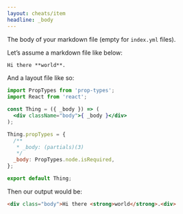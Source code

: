 ```yaml
---
layout: cheats/item
headline: _body
---
```


The body of your markdown file (empty for `index.yml` files).

Let’s assume a markdown file like below:

```markdown
Hi there **world**.
```

And a layout file like so:

```jsx
import PropTypes from 'prop-types';
import React from 'react';

const Thing = ({ _body }) => (
  <div className="body">{ _body }</div>
);

Thing.propTypes = {
  /**
   * _body: (partials)(3)
   */
  _body: PropTypes.node.isRequired,
};

export default Thing;
```

Then our output would be:

```html
<div class="body">Hi there <strong>world</strong>.<div>
```
